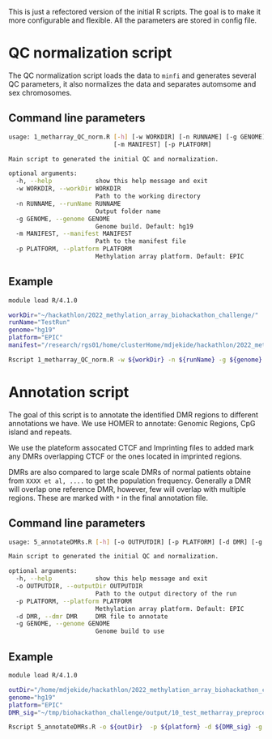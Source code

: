 
This is just a refectored version of the initial R scripts. The goal is to make it more configurable and flexible. 
All the parameters are stored in config file.


# QC normalization script

The QC normalization script loads the data to `minfi` and generates several QC parameters, it also normalizes the data and separates automsome and sex chromosomes.

## Command line parameters
```bash
usage: 1_metharray_QC_norm.R [-h] [-w WORKDIR] [-n RUNNAME] [-g GENOME]
                             [-m MANIFEST] [-p PLATFORM]

Main script to generated the initial QC and normalization.

optional arguments:
  -h, --help            show this help message and exit
  -w WORKDIR, --workDir WORKDIR
                        Path to the working directory
  -n RUNNAME, --runName RUNNAME
                        Output folder name
  -g GENOME, --genome GENOME
                        Genome build. Default: hg19
  -m MANIFEST, --manifest MANIFEST
                        Path to the manifest file
  -p PLATFORM, --platform PLATFORM
                        Methylation array platform. Default: EPIC
```


## Example

```bash
module load R/4.1.0

workDir="~/hackathlon/2022_methylation_array_biohackathon_challenge/"
runName="TestRun"
genome="hg19"
platform="EPIC"
manifest="/research/rgs01/home/clusterHome/mdjekide/hackathlon/2022_methylation_array_biohackathon_challenge/source_files/EPIC.hg19.manifest.tsv"

Rscript 1_metharray_QC_norm.R -w ${workDir} -n ${runName} -g ${genome} -p ${platform} -m ${m}
```

# Annotation script

The goal of this script is to annotate the identified DMR regions to different annotations we have.
We use HOMER to annotate: Genomic Regions, CpG island and repeats.

We use the plateform assocated CTCF and Imprinting files to added mark any DMRs overlapping CTCF or the ones located in imprinted regions.

DMRs are also compared to large scale DMRs of normal patients obtaine from `XXXX et al, ....` to get the population frequency. Generally a DMR will overlap one reference DMR, however, few will overlap with multiple regions. These are marked with `*` in the final annotation file.

## Command line parameters

```bash
usage: 5_annotateDMRs.R [-h] [-o OUTPUTDIR] [-p PLATFORM] [-d DMR] [-g GENOME]

Main script to generated the initial QC and normalization.

optional arguments:
  -h, --help            show this help message and exit
  -o OUTPUTDIR, --outputDir OUTPUTDIR
                        Path to the output directory of the run
  -p PLATFORM, --platform PLATFORM
                        Methylation array platform. Default: EPIC
  -d DMR, --dmr DMR     DMR file to annotate
  -g GENOME, --genome GENOME
                        Genome build to use
```

## Example

```bash
module load R/4.1.0

outDir="/home/mdjekide/hackathlon/2022_methylation_array_biohackathon_challenge/output/10_test_metharray_preprocessIllumina/"
genome="hg19"
platform="EPIC"
DMR_sig="~/tmp/biohackathon_challenge/output/10_test_metharray_preprocessIllumina/normalized_data/autosomes.beta_dmr.txt.sorted.0.75.0.25.findEpivariation.txt.sig"

Rscript 5_annotateDMRs.R -o ${outDir}  -p ${platform} -d ${DMR_sig} -g ${genome}
```